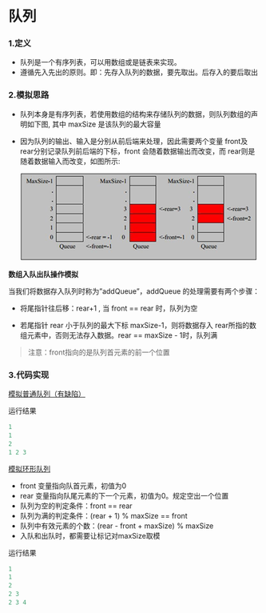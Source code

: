 # 队列

### 1.定义
- 队列是一个有序列表，可以用数组或是链表来实现。
- 遵循先入先出的原则。即：先存入队列的数据，要先取出。后存入的要后取出

### 2.模拟思路
- 队列本身是有序列表，若使用数组的结构来存储队列的数据，则队列数组的声明如下图, 其中 maxSize 是该队列的最大容量

- 因为队列的输出、输入是分别从前后端来处理，因此需要两个变量 front及 rear分别记录队列前后端的下标，front 会随着数据输出而改变，而 rear则是随着数据输入而改变，如图所示:

    ![在这里插入图片描述](../../../../resources/picture/队列1.jpg)

**数组入队出队操作模拟**

当我们将数据存入队列时称为”addQueue”，addQueue 的处理需要有两个步骤：

- 将尾指针往后移：rear+1 , 当 front == rear 时，队列为空

- 若尾指针 rear 小于队列的最大下标 maxSize-1，则将数据存入 rear所指的数组元素中，否则无法存入数据。rear == maxSize - 1时，队列满

>注意：front指向的是队列首元素的前一个位置

### 3.代码实现

[模拟普通队列（有缺陷）](./ArrayQueue.java)

运行结果

```java
1
1
2
1 2 3 
```

[模拟环形队列](./CircleArrayQueue.java)

- front 变量指向队首元素，初值为0
- rear 变量指向队尾元素的下一个元素，初值为0。规定空出一个位置
- 队列为空的判定条件：front == rear
- 队列为满的判定条件：(rear + 1) % maxSize == front
- 队列中有效元素的个数：(rear - front + maxSize) % maxSize
- 入队和出队时，都需要让标记对maxSize取模

运行结果

```java
1
1
2
2 3
2 3 4 
```